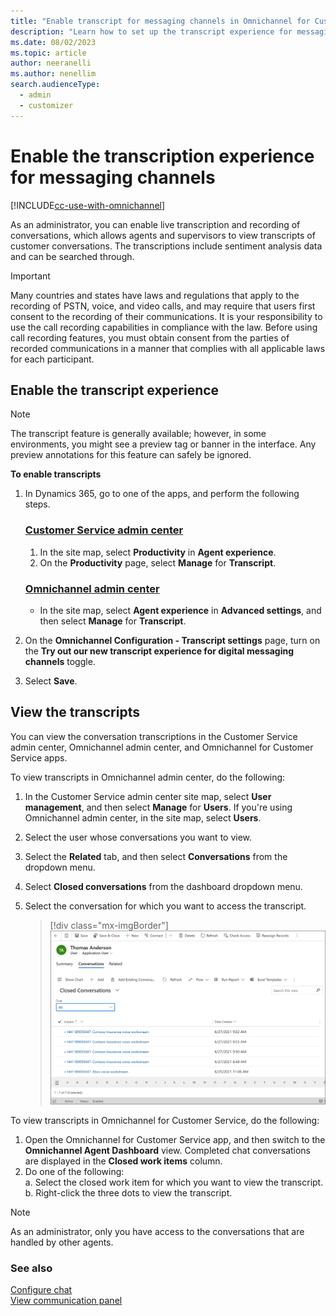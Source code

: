 ```yaml
---
title: "Enable transcript for messaging channels in Omnichannel for Customer Service | MicrosoftDocs"
description: "Learn how to set up the transcript experience for messaging channels in Omnichannel for Customer Service."
ms.date: 08/02/2023
ms.topic: article
author: neeranelli
ms.author: nenellim
search.audienceType: 
  - admin
  - customizer
---
```


# Enable the transcription experience for messaging channels

[!INCLUDE[cc-use-with-omnichannel](../includes/cc-use-with-omnichannel.md)]

As an administrator, you can enable live transcription and recording of conversations, which allows agents and supervisors to view transcripts of customer conversations. The transcriptions include sentiment analysis data and can be searched through.

> [!IMPORTANT]
> Many countries and states have laws and regulations that apply to the recording of PSTN, voice, and video calls, and may require that users first consent to the recording of their communications. It is your responsibility to use the call recording capabilities in compliance with the law. Before using call recording features, you must obtain consent from the parties of recorded communications in a manner that complies with all applicable laws for each participant.

## Enable the transcript experience

> [!NOTE]
> The transcript feature is generally available; however, in some environments, you might see a preview tag or banner in the interface. Any preview annotations for this feature can safely be ignored.

**To enable transcripts**

1. In Dynamics 365, go to one of the apps, and perform the following steps.
   
   ### [Customer Service admin center](#tab/customerserviceadmincenter)
     
     1. In the site map, select **Productivity** in **Agent experience**.
     2. On the **Productivity** page, select **Manage** for **Transcript**.

   ### [Omnichannel admin center](#tab/omnichanneladmincenter)

    - In the site map, select **Agent experience** in **Advanced settings**, and then select **Manage** for **Transcript**.

1. On the **Omnichannel Configuration - Transcript settings** page, turn on the **Try out our new transcript experience for digital messaging channels** toggle.

1. Select **Save**.

## View the transcripts

You can view the conversation transcriptions in the Customer Service admin center, Omnichannel admin center, and Omnichannel for Customer Service apps.

To view transcripts in Omnichannel admin center, do the following:

1. In the Customer Service admin center site map, select **User management**, and then select **Manage** for **Users**. If you're using Omnichannel admin center, in the site map, select **Users**.
2. Select the user whose conversations you want to view.
3. Select the **Related** tab, and then select **Conversations** from the dropdown menu.
4. Select **Closed conversations** from the dashboard dropdown menu.
5. Select the conversation for which you want to access the transcript.
  
   > [!div class="mx-imgBorder"]
   > ![Screenshot of closed conversation list in Omnichannel admin center.](./media/voice-channel-conversations-list.png)

To view transcripts in Omnichannel for Customer Service, do the following:

1. Open the Omnichannel for Customer Service app, and then switch to the **Omnichannel Agent Dashboard** view.
   Completed chat conversations are displayed in the **Closed work items** column.
2. Do one of the following:<br>
    a. Select the closed work item for which you want to view the transcript.<br>
    b. Right-click the three dots to view the transcript.

> [!NOTE]
> As an administrator, only you have access to the conversations that are handled by other agents.

### See also

[Configure chat](add-chat-widget.md)  
[View communication panel](oc-conversation-control.md)
